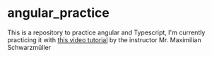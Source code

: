 # angular_practice

This is a repository to practice angular and Typescript, I'm currently practicing it with [this video tutorial](https://www.udemy.com/course/the-complete-guide-to-angular-2/) by the instructor Mr. Maximilian Schwarzmüller
